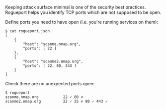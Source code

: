 Keeping attack surface minimal is one of the security best practices. Rogueport
helps you identify TCP ports which are not supposed to be open.

Define ports you need to have open (i.e. you're running services on them):

```
$ cat rogueport.json
[
    {
        "host": "scanme.nmap.org",
        "ports": [ 22 ]
    },
    {
        "host": "scanme2.nmap.org",
        "ports": [ 22, 80, 443 ]
    }
]
```

Check there are no unexpected ports open:

```
$ rogueport
scanme.nmap.org           22 ✓ 80 ✗
scanme2.nmap.org          22 ✓ 25 ✗ 80 ✓ 443 ✓
```